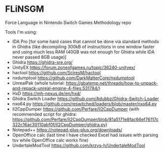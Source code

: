 # FLiNSGM
Force Language in Nintendo Switch Games Methodology repo

Tools I'm using:
- IDA Pro [for some hard cases that cannot be done via standard methods in Ghidra (like decompiling 300kB of instructions in one window faster and using much less RAM (40GB was not enough for Ghidra while IDA never passed 8GB usage)]
- Ghidra https://ghidra-sre.org/
- UnityEX https://forum.zoneofgames.ru/topic/36240-unityex/
- hactool https://github.com/SciresM/hactool
- nxdumptool https://github.com/DarkMatterCore/nxdumptool
- UnrealPak (whole tutorial: https://gbatemp.net/threads/how-to-unpack-and-repack-unreal-engine-4-files.531784/)
- HxD https://mh-nexus.de/en/hxd/
- Ghidra Switch Loader https://github.com/Adubbz/Ghidra-Switch-Loader
- nxo64.py https://github.com/reswitched/loaders/blob/master/nxo64.py
- Il2CppDumper https://github.com/Perfare/Il2CppDumper (with recommended script for ghidra: https://github.com/Perfare/Il2CppDumper/blob/81a5171e8fac66ef76117c322c16ac30110abf0f/Il2CppDumper/ghidra.py)
- Notepad++ https://notepad-plus-plus.org/downloads/
- OpenOffice calc (last time I have checked Excel had issues with parsing tsv while OpenOffice calc works fine)
- UndertaleModTool https://github.com/krzys-h/UndertaleModTool
